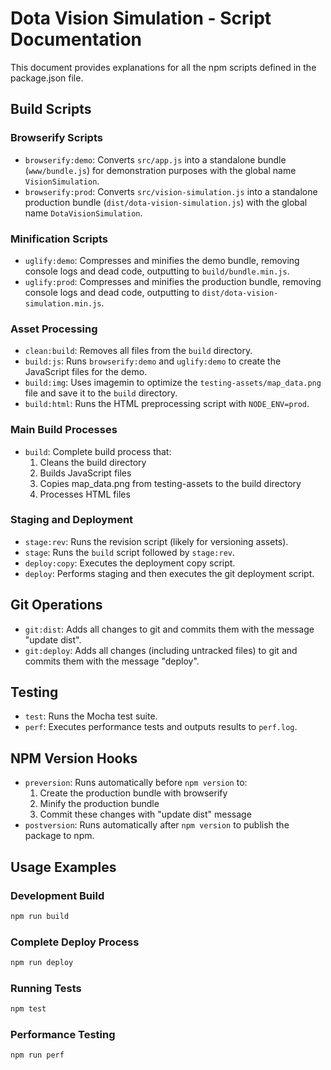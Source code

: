 # Dota Vision Simulation - Script Documentation

This document provides explanations for all the npm scripts defined in the package.json file.

## Build Scripts

### Browserify Scripts
- `browserify:demo`: Converts `src/app.js` into a standalone bundle (`www/bundle.js`) for demonstration purposes with the global name `VisionSimulation`.
- `browserify:prod`: Converts `src/vision-simulation.js` into a standalone production bundle (`dist/dota-vision-simulation.js`) with the global name `DotaVisionSimulation`.

### Minification Scripts
- `uglify:demo`: Compresses and minifies the demo bundle, removing console logs and dead code, outputting to `build/bundle.min.js`.
- `uglify:prod`: Compresses and minifies the production bundle, removing console logs and dead code, outputting to `dist/dota-vision-simulation.min.js`.

### Asset Processing
- `clean:build`: Removes all files from the `build` directory.
- `build:js`: Runs `browserify:demo` and `uglify:demo` to create the JavaScript files for the demo.
- `build:img`: Uses imagemin to optimize the `testing-assets/map_data.png` file and save it to the `build` directory.
- `build:html`: Runs the HTML preprocessing script with `NODE_ENV=prod`.

### Main Build Processes
- `build`: Complete build process that:
  1. Cleans the build directory
  2. Builds JavaScript files
  3. Copies map_data.png from testing-assets to the build directory
  4. Processes HTML files

### Staging and Deployment
- `stage:rev`: Runs the revision script (likely for versioning assets).
- `stage`: Runs the `build` script followed by `stage:rev`.
- `deploy:copy`: Executes the deployment copy script.
- `deploy`: Performs staging and then executes the git deployment script.

## Git Operations
- `git:dist`: Adds all changes to git and commits them with the message "update dist".
- `git:deploy`: Adds all changes (including untracked files) to git and commits them with the message "deploy".

## Testing
- `test`: Runs the Mocha test suite.
- `perf`: Executes performance tests and outputs results to `perf.log`.

## NPM Version Hooks
- `preversion`: Runs automatically before `npm version` to:
  1. Create the production bundle with browserify
  2. Minify the production bundle
  3. Commit these changes with "update dist" message
- `postversion`: Runs automatically after `npm version` to publish the package to npm.

## Usage Examples

### Development Build
```bash
npm run build
```

### Complete Deploy Process
```bash
npm run deploy
```

### Running Tests
```bash
npm test
```

### Performance Testing
```bash
npm run perf
``` 